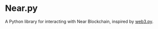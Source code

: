# Near.py

A Python library for interacting with Near Blockchain, inspired by [web3.py](https://github.com/ethereum/web3.py).